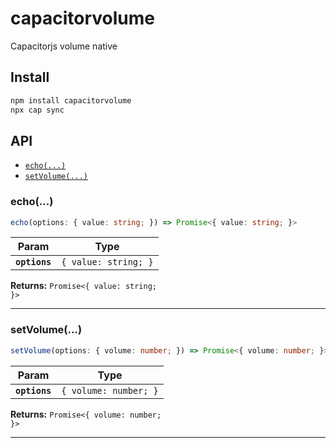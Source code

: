 # capacitorvolume

Capacitorjs volume native

## Install

```bash
npm install capacitorvolume
npx cap sync
```

## API

<docgen-index>

* [`echo(...)`](#echo)
* [`setVolume(...)`](#setvolume)

</docgen-index>

<docgen-api>
<!--Update the source file JSDoc comments and rerun docgen to update the docs below-->

### echo(...)

```typescript
echo(options: { value: string; }) => Promise<{ value: string; }>
```

| Param         | Type                            |
| ------------- | ------------------------------- |
| **`options`** | <code>{ value: string; }</code> |

**Returns:** <code>Promise&lt;{ value: string; }&gt;</code>

--------------------


### setVolume(...)

```typescript
setVolume(options: { volume: number; }) => Promise<{ volume: number; }>
```

| Param         | Type                             |
| ------------- | -------------------------------- |
| **`options`** | <code>{ volume: number; }</code> |

**Returns:** <code>Promise&lt;{ volume: number; }&gt;</code>

--------------------

</docgen-api>
